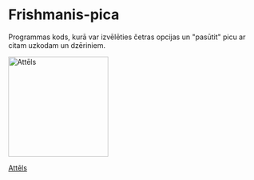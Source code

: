 # Frishmanis-pica

Programmas kods, kurā var izvēlēties četras opcijas un "pasūtit" picu ar citam uzkodam un dzēriniem.

<img src="https://lh3.googleusercontent.com/LOSEu_vyJAHeN5mGmvJZrAifDd0wb8Ka16J8PrUDRrE1FjgO8f-pLscvzw92KfM-kdKd-Q=s156" alt="Attēls" width="200" height="200">

[Attēls](https://lh3.googleusercontent.com/LOSEu_vyJAHeN5mGmvJZrAifDd0wb8Ka16J8PrUDRrE1FjgO8f-pLscvzw92KfM-kdKd-Q=s156)

